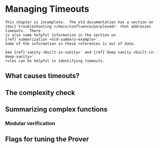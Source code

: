 Managing Timeouts
=================

```{todo}
This chapter is incomplete.  The old documentation has a section on
{doc}`troubleshooting </docs/confluence/perplexed>` that addresses timeouts.  There
is also some helpful information in the section on
{ref}`summarization <old-summary-example>`.
Some of the information in these references is out of date.
```

```{todo}
See {ref}`sanity <built-in-sanity>` and {ref}`deep sanity <built-in-deep-sanity>`
rules can be helpful in identifying timeouts.
```

What causes timeouts?
---------------------

The complexity check
--------------------

Summarizing complex functions
-----------------------------

### Modular verification

Flags for tuning the Prover
---------------------------

